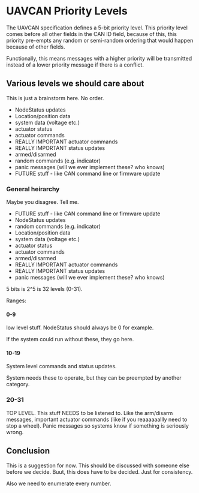 # UAVCAN Priority Levels #

The UAVCAN specification defines a 5-bit priority level.
This priority level comes before all other fields in the CAN ID field,
because of this, this priority pre-empts any random or semi-random ordering
that would happen because of other fields.

Functionally, this means messages with a higher priority will be transmitted
instead of a lower priority message if there is a conflict.

## Various levels we should care about ##

This is just a brainstorm here.
No order.

- NodeStatus updates
- Location/position data
- system data (voltage etc.)
- actuator status
- actuator commands
- REALLY IMPORTANT actuator commands
- REALLY IMPORTANT status updates
- armed/disarmed
- random commands (e.g. indicator)
- panic messages (will we ever implement these? who knows)
- FUTURE stuff - like CAN command line or firmware update


### General heirarchy ###

Maybe you disagree. Tell me.

- FUTURE stuff - like CAN command line or firmware update
- NodeStatus updates
- random commands (e.g. indicator)
- Location/position data
- system data (voltage etc.)
- actuator status
- actuator commands
- armed/disarmed
- REALLY IMPORTANT actuator commands
- REALLY IMPORTANT status updates
- panic messages (will we ever implement these? who knows)

5 bits is 2^5 is 32 levels (0-31).

Ranges:

#### 0-9

low level stuff. NodeStatus should always be 0 for example.

If the system could run without these, they go here.

#### 10-19

System level commands and status updates.

System needs these to operate, but they can be preempted by another category.

### 20-31

TOP LEVEL. This stuff NEEDS to be listened to. Like the arm/disarm messages, important actuator commands (like if you reaaaaaallly need to stop a wheel).
Panic messages so systems know if something is seriously wrong.


## Conclusion

This is a suggestion for now. This should be discussed with someone else before we decide.
Buut, this does have to be decided. Just for consistency.

Also we need to enumerate every number.
